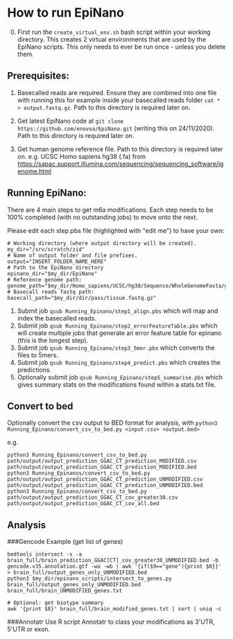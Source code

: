 # How to run EpiNano

0. First run the `create_virtual_env.sh` bash script within your working directory. This creates 2 virtual environments that are used by the EpiNano scripts. This only needs to ever be run once - unless you delete them.

## Prerequisites:
1. Basecalled reads are required. Ensure they are combined into one file with running this for example inside your basecalled reads folder `cat * > output.fastq.gz`. Path to this directory is required later on.

2. Get latest EpiNano code at `git clone https://github.com/enovoa/EpiNano.git` (writing this on 24/11/2020). Path to this directory is required later on.

3. Get human genome reference file. Path to this directory is required later on. e.g. UCSC Homo sapiens hg38 (.fa) from
 https://sapac.support.illumina.com/sequencing/sequencing_software/igenome.html

## Running EpiNano:
There are 4 main steps to get m6a modifications. Each step needs to be 100% completed (with no outstanding jobs) to move onto the next.

Please edit each step.pbs file (highlighted with "edit me") to have your own:
```
# Working directory (where output directory will be created).
my_dir="/srv/scratch/zid"
# Name of output folder and file prefixes.
output="INSERT_FOLDER_NAME_HERE"
# Path to the EpiNano directory
epinano_dir="$my_dir/EpiNano"
# Reference genome path:
genome_path="$my_dir/Homo_sapiens/UCSC/hg38/Sequence/WholeGenomeFasta/genome.fa"
# Basecall reads fastq path:
basecall_path="$my_dir/dir/pass/tissue.fastq.gz"
```

1. Submit job `qsub Running_Epinano/step1_align.pbs` which will map and index the basecalled reads.
2. Submit job `qsub Running_Epinano/step2_errorFeatureTable.pbs` which will create multiple jobs that generate an error feature table for epinano (this is the longest step).
3. Submit job `qsub Running_Epinano/step3_5mer.pbs` which converts the files to 5mers.
4. Submit job `qsub Running_Epinano/step4_predict.pbs` which creates the predictions.
5. Optionally submit job `qsub Running_Epinano/step5_summarise.pbs` which gives summary stats on the modifications found within a stats.txt file.

## Convert to bed
Optionally convert the csv output to BED format for analysis, with `python3 Running_Epinano/convert_csv_to_bed.py <input.csv> <output.bed>`

e.g.
```
python3 Running_Epinano/convert_csv_to_bed.py path/output/output_prediction_GGAC_CT_prediction_MODIFIED.csv path/output/output_prediction_GGAC_CT_prediction_MODIFIED.bed
python3 Running_Epinanos/convert_csv_to_bed.py path/output/output_prediction_GGAC_CT_prediction_UNMODIFIED.csv path/output/output_prediction_GGAC_CT_prediction_UNMODIFIED.bed
python3 Running_Epinano/convert_csv_to_bed.py path/output/output_prediction_GGAC_CT_cov_greater30.csv  path/output/output_prediction_GGAC_CT_cov_all.bed
```

## Analysis

###Gencode Example (get list of genes)
```
bedtools intersect -s -a brain_full/brain_prediction_GGAC[CT]_cov_greater30_UNMODIFIED.bed -b gencode.v35.annotation.gtf -wa -wb | awk '{if($9=="gene"){print $0}}' > brain_full/output_genes_only_UNMODIFIED.bed
python3 $my_dir/epinano_scripts/intersect_to_genes.py brain_full/output_genes_only_UNMODIFIED.bed brain_full/brain_UNMODIFIED_genes.txt

# Optional: get biotype summary
awk '{print $8}' brain_full/brain_modified_genes.txt | sort | uniq -c
```

###Annotatr
Use R script Annotatr to class your modifications as 3'UTR, 5'UTR or exon.

